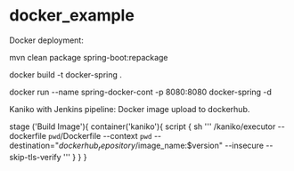 # docker_example

Docker deployment:

mvn clean package spring-boot:repackage

docker build -t docker-spring .

docker run --name spring-docker-cont -p 8080:8080 docker-spring -d


Kaniko with Jenkins pipeline:
Docker image upload to dockerhub.

   stage ('Build Image'){
        container('kaniko'){
                    script {
            sh '''
            /kaniko/executor --dockerfile `pwd`/Dockerfile --context `pwd` --destination="$dockerhub_repository/$image_name:$version" --insecure --skip-tls-verify
             '''
          }
    }
		}
